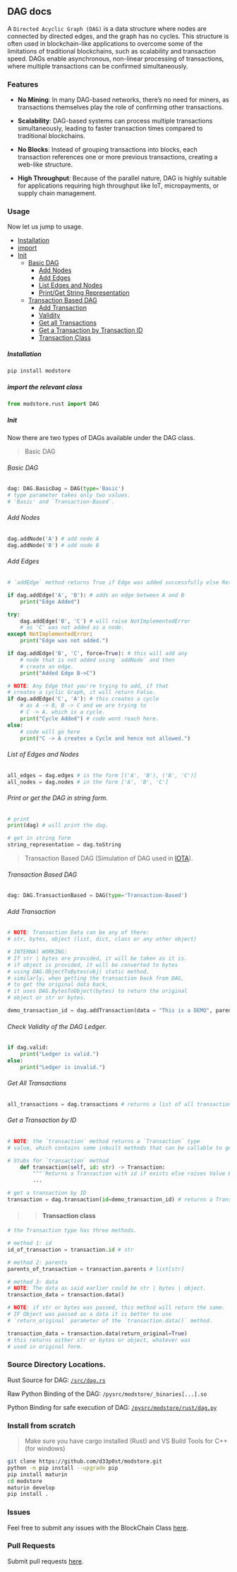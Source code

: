 ## DAG docs

A `Directed Acyclic Graph (DAG)` is a data structure where nodes are connected by directed edges, and the graph has no cycles. This structure is often used in blockchain-like applications to overcome some of the limitations of traditional blockchains, such as scalability and transaction speed. DAGs enable asynchronous, non-linear processing of transactions, where multiple transactions can be confirmed simultaneously.

### Features

- **No Mining**: In many DAG-based networks, there’s no need for miners, as transactions themselves play the role of confirming other transactions.

- **Scalability**: DAG-based systems can process multiple transactions simultaneously, leading to faster transaction times compared to traditional blockchains.

- **No Blocks**: Instead of grouping transactions into blocks, each transaction references one or more previous transactions, creating a web-like structure.

- **High Throughput**: Because of the parallel nature, DAG is highly suitable for applications requiring high throughput like IoT, micropayments, or supply chain management.

### Usage

Now let us jump to usage.

- [Installation](#installation)
- [import](#import-the-relevant-class)
- [Init](#init)
  - [Basic DAG](#basic-dag)
    - [Add Nodes](#add-nodes)
    - [Add Edges](#add-edges)
    - [List Edges and Nodes](#list-of-edges-and-nodes)
    - [Print/Get String Representation](#print-or-get-the-dag-in-string-form)
  - [Transaction Based DAG](#transaction-based-dag)
    - [Add Transaction](#add-transaction)
    - [Validity](#check-validity-of-the-dag-ledger)
    - [Get all Transactions](#get-all-transactions)
    - [Get a Transaction by Transaction ID](#get-a-transaction-by-id)
    - [Transaction Class](#transaction-class)

##### Installation

```bash
pip install modstore
```

##### import the relevant class

```python
from modstore.rust import DAG
```

##### Init

Now there are two types of DAGs available under the DAG class.

> Basic DAG

###### Basic DAG

```python
dag: DAG.BasicDag = DAG(type='Basic')
# type parameter takes only two values.
# 'Basic' and `Transaction-Based`.
```

###### Add Nodes

```python
dag.addNode('A') # add node A
dag.addNode('B') # add node B
```

###### Add Edges

```python
# `addEdge` method returns True if Edge was added successfully else Returns False

if dag.addEdge('A', 'B'): # adds an edge between A and B
    print("Edge Added")

try:
    dag.addEdge('B', 'C') # will raise NotImplementedError
    # as 'C' was not added as a node.
except NotImplementedError:
    print("Edge was not added.")

if dag.addEdge('B', 'C', force=True): # this will add any 
    # node that is not added using `addNode` and then 
    # create an edge.
    print("Added Edge B->C")

# NOTE: Any Edge that you're trying to add, if that
# creates a cyclic Graph, it will return False.
if dag.addEdge('C', 'A'): # this creates a cycle
    # as A -> B, B -> C and we are trying to
    # C -> A. which is a cycle.
    print("Cycle Added") # code wont reach here.
else:
    # code will go here
    print("C -> A creates a Cycle and hence not allowed.")
```

###### List of Edges and Nodes

```python
all_edges = dag.edges # in the form [('A', 'B'), ('B', 'C')]
all_nodes = dag.nodes # in the form ['A', 'B', 'C']
```

###### Print or get the DAG in string form.

```python
# print
print(dag) # will print the dag.

# get in string form
string_representation = dag.toString
```

> Transaction Based DAG (Simulation of DAG used in [IOTA](https://www.iota.org)).

###### Transaction Based DAG

```python
dag: DAG.TransactionBased = DAG(type='Transaction-Based')
```

###### Add Transaction

```python
# NOTE: Transaction Data can be any of there:
# str, bytes, object (list, dict, class or any other object)

# INTERNAl WORKING: 
# If str | bytes are provided, it will be taken as it is.
# if object is provided, it will be converted to bytes
# using DAG.ObjectToBytes(obj) static method.
# similarly, when getting the transaction back from DAG,
# to get the original data back,
# it uses DAG.BytesToObject(bytes) to return the original
# object or str or bytes.

demo_transaction_id = dag.addTransaction(data = "This is a DEMO", parents = [])
```

###### Check Validity of the DAG Ledger.

```python
if dag.valid:
    print("Ledger is valid.")
else:
    print("Ledger is invalid.")
```

###### Get All Transactions

```python
all_transactions = dag.transactions # returns a list of all transaction ids
```

###### Get a Transaction by ID

```python
# NOTE: the `transaction` method returns a `Transaction` type
# value, which contains some inbuilt methods that can be callable to get info about the transaction.
```

```python
# Stubs for `transaction` method
    def transaction(self, id: str) -> Transaction:
        """`Returns a Transaction with id if exists else raises Value Error.`"""
        ...
```

```python
# get a transaction by ID
transaction = dag.transaction(id=demo_transaction_id) # returns a Transaction.
```

>> #### Transaction class

```python
# the Transaction type has three methods.

# method 1: id
id_of_transaction = transaction.id # str

# method 2: parents
parents_of_transaction = transaction.parents # list[str]

# method 3: data
# NOTE: The data as said earlier could be str | bytes | object.
transaction_data = transaction.data()

# NOTE: if str or bytes was passed, this method will return the same.
# IF Object was passed as a data it is better to use
# `return_original` parameter of the `transaction.data()` method.

transaction_data = transaction.data(return_original=True)
# this returns either str or bytes or object, whatever was
# used in original form.
```

### Source Directory Locations.

Rust Source for DAG: [`/src/dag.rs`](/src/dag.rs)

Raw Python Binding of the DAG: `/pysrc/modstore/_binaries[...].so`

Python Binding for safe execution of DAG: [`/pysrc/modstore/rust/dag.py`](/pysrc/modstore/rust/dag.py)

### Install from scratch

> Make sure you have cargo installed (Rust) and VS Build Tools for C++ (for windows)

```bash
git clone https://github.com/d33p0st/modstore.git
python -m pip install --upgrade pip
pip install maturin
cd modstore
maturin develop
pip install .
```

### Issues

Feel free to submit any issues with the BlockChain Class [here](https://github.com/d33p0st/modstore/issues).

### Pull Requests

Submit pull requests [here](https://github.com/d33p0st/modstore/pulls).